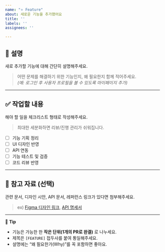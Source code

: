 ```yaml
---
name: "⭐️ Feature"
about: 새로운 기능을 추가했어요
title: ''
labels: ''
assignees: ''

---
```


## 📖 설명  
새로 추가할 기능에 대해 간단히 설명해주세요.  
> 어떤 문제를 해결하기 위한 기능인지, 왜 필요한지 함께 적어주세요.  
> *(예: 로그인 후 사용자 프로필을 볼 수 있도록 마이페이지 추가)*  

---

## ✅ 작업할 내용  
해야 할 일을 체크리스트 형태로 작성해주세요.  
> 최대한 세분화하면 리뷰/진행 관리가 쉬워집니다.

- [ ] 기능 기획 정리
- [ ] UI 디자인 반영
- [ ] API 연동
- [ ] 기능 테스트 및 검증
- [ ] 코드 리뷰 반영

---

## 📎 참고 자료 (선택)  
관련 문서, 디자인 시안, API 문서, 레퍼런스 링크가 있다면 첨부해주세요.  
> ex) [Figma 디자인 링크](https://www.figma.com/...), [API 명세서](https://docs.example.com)

---

🧩 **Tip**  
- 기능은 가능한 한 **작은 단위(1개의 PR로 완결)** 로 나누세요.  
- 제목은 `[FEATURE]` 접두사를 붙여 통일해주세요.  
- 설명에는 “왜 필요한가(Why)”를 꼭 포함하면 좋아요.
